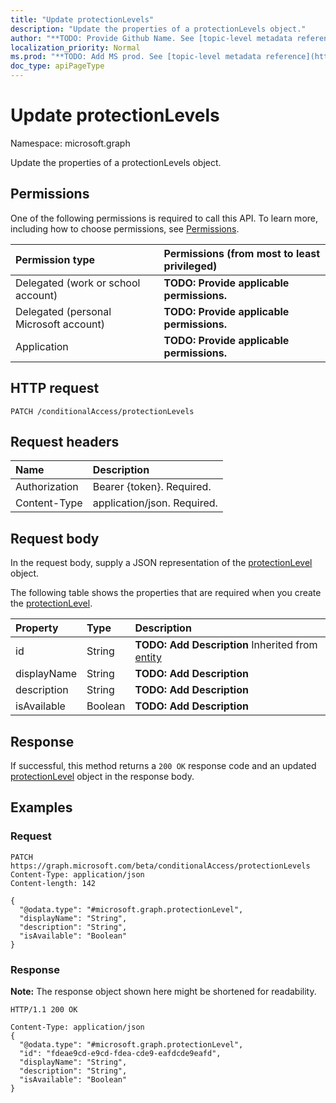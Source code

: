 ```yaml
---
title: "Update protectionLevels"
description: "Update the properties of a protectionLevels object."
author: "**TODO: Provide Github Name. See [topic-level metadata reference](https://msgo.azurewebsites.net/add/document/guidelines/metadata.html#topic-level-metadata)**"
localization_priority: Normal
ms.prod: "**TODO: Add MS prod. See [topic-level metadata reference](https://msgo.azurewebsites.net/add/document/guidelines/metadata.html#topic-level-metadata)**"
doc_type: apiPageType
---
```


# Update protectionLevels
Namespace: microsoft.graph

Update the properties of a protectionLevels object.

## Permissions
One of the following permissions is required to call this API. To learn more, including how to choose permissions, see [Permissions](/graph/permissions-reference).

|Permission type|Permissions (from most to least privileged)|
|:---|:---|
|Delegated (work or school account)|**TODO: Provide applicable permissions.**|
|Delegated (personal Microsoft account)|**TODO: Provide applicable permissions.**|
|Application|**TODO: Provide applicable permissions.**|

## HTTP request

<!-- {
  "blockType": "ignored"
}
-->
``` http
PATCH /conditionalAccess/protectionLevels
```

## Request headers
|Name|Description|
|:---|:---|
|Authorization|Bearer {token}. Required.|
|Content-Type|application/json. Required.|

## Request body
In the request body, supply a JSON representation of the [protectionLevel](../resources/protectionlevel.md) object.

The following table shows the properties that are required when you create the [protectionLevel](../resources/protectionlevel.md).

|Property|Type|Description|
|:---|:---|:---|
|id|String|**TODO: Add Description** Inherited from [entity](../resources/entity.md)|
|displayName|String|**TODO: Add Description**|
|description|String|**TODO: Add Description**|
|isAvailable|Boolean|**TODO: Add Description**|



## Response

If successful, this method returns a `200 OK` response code and an updated [protectionLevel](../resources/protectionlevel.md) object in the response body.

## Examples

### Request
<!-- {
  "blockType": "request",
  "name": "update_protectionlevels"
}
-->
``` http
PATCH https://graph.microsoft.com/beta/conditionalAccess/protectionLevels
Content-Type: application/json
Content-length: 142

{
  "@odata.type": "#microsoft.graph.protectionLevel",
  "displayName": "String",
  "description": "String",
  "isAvailable": "Boolean"
}
```


### Response
**Note:** The response object shown here might be shortened for readability.
<!-- {
  "blockType": "response",
  "truncated": true
}
-->
``` http
HTTP/1.1 200 OK

Content-Type: application/json
{
  "@odata.type": "#microsoft.graph.protectionLevel",
  "id": "fdeae9cd-e9cd-fdea-cde9-eafdcde9eafd",
  "displayName": "String",
  "description": "String",
  "isAvailable": "Boolean"
}
```

